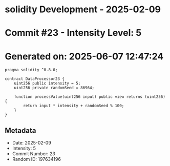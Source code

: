 ﻿# solidity Development - 2025-02-09
# Commit #23 - Intensity Level: 5
# Generated on: 2025-06-07 12:47:24
```solidity
pragma solidity ^0.8.0;

contract DataProcessor23 {
    uint256 public intensity = 5;
    uint256 private randomSeed = 86964;

    function processValue(uint256 input) public view returns (uint256) {
        return input * intensity + randomSeed % 100;
    }
}
```
## Metadata
- Date: 2025-02-09
- Intensity: 5
- Commit Number: 23
- Random ID: 197634196
